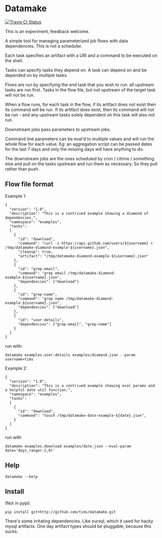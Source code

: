 Datamake
========

[![Travis CI Status](https://api.travis-ci.org/tims/datamake.png)](https://travis-ci.org/tims/datamake)

This is an experiment, feedback welcome.

A simple tool for managing parameterized job flows with data dependencies. This is not a scheduler.

Each task specifies an artifact with a URI and a command to be executed on the shell.

Tasks can specify tasks they depend on. A task can depend on and be depended on by multiple tasks.

Flows are run by specifying the end task that you wish to run: all upstream tasks are run first. Tasks in the flow file, but not upstream of the target task will not be run.

When a flow runs, for each task in the flow, if its artifact does not exist then its command will be run.
If its artifact does exist, then its command will not be run - and any upstream tasks solely dependent on this task will also not run.

Downstream jobs pass parameters to upstream jobs.

Command line parameters can be eval'd to multiple values and will run the whole flow for each value. Eg: an aggregation script can be passed dates for the last 7 days and only the missing days will have anything to do.

The downstream jobs are the ones scheduled by cron / citrine / something else and pull on the tasks upstream and run them as necessary.
So they pull rather than push.

Flow file format
------------------

Example 1:

    {
      "version": "1.0",
      "description": "This is a contrived example showing a diamond of dependencies.",
      "namespace": "examples",
      "tasks":
      [
        {
          "id": "download",
          "command": "curl -i https://api.github.com/users/${username} > /tmp/datamake-diamond-example-${username}.json",
          "cleanup": true,
          "artifact": "/tmp/datamake-diamond-example-${username}.json"
        },
        {
          "id": "grep-email",
          "command": "grep email /tmp/datamake-diamond-example-${username}.json",
          "dependencies": ["download"]
        },
        {
          "id": "grep-name",
          "command": "grep name /tmp/datamake-diamond-example-${username}.json",
          "dependencies": ["download"]
        },
        {
          "id": "user-details",
          "dependencies": ["grep-email", "grep-name"]
        }
      ]
    }

run with:

    datamake examples.user-details examples/diamond.json --param username=tims

Example 2:

    {
      "version": "1.0",
      "description": "This is a contrived example showing eval params and a helpful date util function.",
      "namespace": "examples",
      "tasks":
      [
        {
          "id": "download",
          "command": "touch /tmp/datamake-date-example-${date}.json",
        }
      ]
    }

run with

    datamake examples.download examples/date.json --eval-param date='days_range(-2,0)'


Help
----

    datamake --help

Install
-------

(Not in pypi)

    pip install git+http://github.com/tims/datamake.git


There's some irritating dependencies. Like oursql, which it used for hacky mysql artifacts.
One day artifact types should be pluggable, because this sucks.
